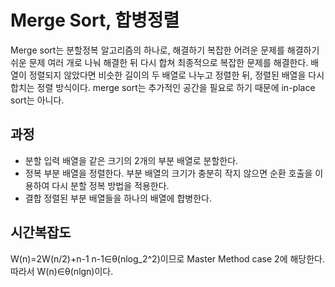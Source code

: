# Merge Sort, 합병정렬
Merge sort는 분할정복 알고리즘의 하나로, 해결하기 복잡한 어려운 문제를 해결하기 쉬운 문제 여러 개로 나눠 해결한 뒤 다시 합쳐 최종적으로 복잡한 문제를 해결한다. 배열이 정렬되지 않았다면 비슷한 길이의 두 배열로 나누고 정렬한 뒤, 정렬된 배열을 다시 합치는 정렬 방식이다.
merge sort는 추가적인 공간을 필요로 하기 때문에 in-place sort는 아니다.

## 과정
- 분할
입력 배열을 같은 크기의 2개의 부분 배열로 분할한다.
- 정복
부분 배열을 정렬한다. 부분 배열의 크기가 충분히 작지 않으면 순환 호출을 이용하여 다시 분할 정복 방법을 적용한다.
- 결합
정렬된 부분 배열들을 하나의 배열에 합병한다.

## 시간복잡도
W(n)=2W(n/2)+n-1
n-1∈θ(nlog_2^2)이므로 Master Method case 2에 해당한다.
따라서 W(n)∈θ(nlgn)이다.